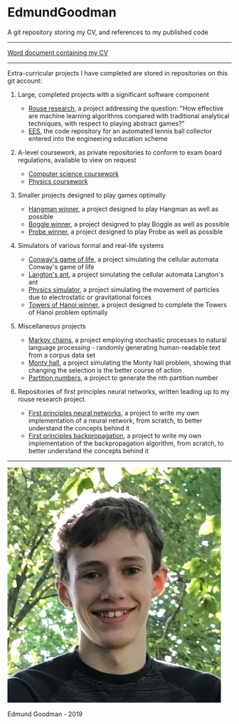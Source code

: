# EdmundGoodman
A git repository storing my CV, and references to my published code

***

[Word document containing my CV](https://github.com/EdmundGoodman/EdmundGoodman/blob/master/cv.docx)

***

Extra-curricular projects I have completed are stored in repositories on this git account:

1. Large, completed projects with a significant software component
    * [Rouse research](https://github.com/EdmundGoodman/rouse-research), a project addressing the question: "How effective are machine learning algorithms compared with traditional analytical techniques, with respect to playing abstract games?"
    * [EES](https://github.com/EdmundGoodman/EES), the code repository for an automated tennis ball collector entered into the engineering education scheme

2. A-level coursework, as private repositories to conform to exam board regulations, available to view on request
    * [Computer science coursework](https://github.com/EdmundGoodman/NEA-Project)
    * [Physics coursework](https://github.com/EdmundGoodman/physics-coursework)

3. Smaller projects designed to play games optimally
    * [Hangman winner](https://github.com/EdmundGoodman/hangman-solver), a project designed to play Hangman as well as possible
    * [Boggle winner](https://github.com/EdmundGoodman/boggle-game), a project designed to play Boggle as well as possible
    * [Probe winner](https://github.com/EdmundGoodman/probeWinner), a project designed to play Probe as well as possible

4. Simulators of various formal and real-life systems
    * [Conway's game of life](https://github.com/EdmundGoodman/conways-game-of-life), a project simulating the cellular automata Conway's game of life
    * [Langton's ant](https://github.com/EdmundGoodman/langtons-ant), a project simulating the cellular automata Langton's ant
    * [Physics simulator](https://github.com/EdmundGoodman/physics-simulator), a project simulating the movement of particles due to electrostatic or gravitational forces
    * [Towers of Hanoi winner](https://github.com/EdmundGoodman/towers-of-hanoi), a project designed to complete the Towers of Hanoi problem optimally

5. Miscellaneous projects
    * [Markov chains](https://github.com/EdmundGoodman/markov-chains), a project employing stochastic processes to natural language processing \- randomly generating human-readable text from a corpus data set
    * [Monty hall](https://github.com/EdmundGoodman/monty-hall), a project simulating the Monty hall problem, showing that changing the selection is the better course of action
    * [Partition numbers](https://github.com/EdmundGoodman/partition-numbers), a project to generate the nth partition number

6. Repositories of first principles neural networks, written leading up to my rouse research project
    * [First principles neural networks](https://github.com/EdmundGoodman/simple-neural-network), a project to write my own implementation of a neural network, from scratch, to better understand the concepts behind it
    * [First principles backpropagation](https://github.com/EdmundGoodman/simple-backpropagation), a project to write my own implementation of the backpropagation algorithm, from scratch, to better understand the concepts behind it

***

![Edmund Goodman](https://github.com/EdmundGoodman/EdmundGoodman/blob/master/portrait.jpg?raw=true)

Edmund Goodman \- 2019
